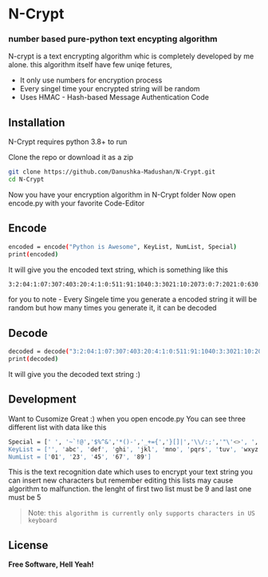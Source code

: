 # N-Crypt
### number based pure-python text encypting algorithm

N-crypt is a text encrypting algorithm whic is completely developed by me alone.
this algorithm itself have few uniqe fetures,

- It only use numbers for encryption process
- Every singel time your encrypted string will be random 
- Uses HMAC - Hash-based Message Authentication Code

## Installation

N-Crypt requires python 3.8+ to run

Clone the repo or download it as a zip

```sh
git clone https://github.com/Danushka-Madushan/N-Crypt.git
cd N-Crypt
```

Now you have your encryption algorithm in N-Crypt folder
Now open encode.py with your favorite Code-Editor

## Encode
```sh
encoded = encode("Python is Awesome", KeyList, NumList, Special)
print(encoded)
```

It will give you the encoded text string, which is something like this

```sh
3:2:04:1:07:307:403:20:4:1:0:511:91:1040:3:3021:10:2073:0:7:2021:0:630:511:3:4:21:3145:782:63:26:08:0:1:4:914:7
```

for you to note - Every Singele time you generate a encoded string it will be random but how many times you generate it, it can be decoded

## Decode

```sh
decoded = decode("3:2:04:1:07:307:403:20:4:1:0:511:91:1040:3:3021:10:2073:0:7:2021:0:630:511:3:4:21:3145:782:63:26:08:0:1:4:914:7", KeyList, NumList, Special)
print(decoded)
```

It will give you the decoded text string :)

## Development

Want to Cusomize Great :)
when you open encode.py You can see three different list with data like this

```sh
Special = [' ', '~`!@','$%^&','*()-','_+={','}[]|','\\/:;','"\'<>', ',.?#']
KeyList = ['', 'abc', 'def', 'ghi', 'jkl', 'mno', 'pqrs', 'tuv', 'wxyz']
NumList = ['01', '23', '45', '67', '89']
```
This is the text recognition date which uses to encrypt your text string you can
insert new characters but remember editing this lists may cause algorithm to
malfunction. the lenght of first two list must be 9 and last one must be 5


> Note: `this algorithm is currently only supports characters in US keyboard` 

## License

**Free Software, Hell Yeah!**


